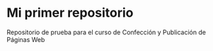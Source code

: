 # Mi primer repositorio

Repositorio de prueba para el curso de Confección y Publicación de Páginas Web
